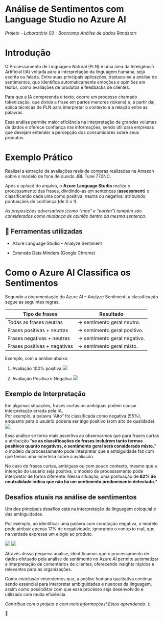   

# Análise de Sentimentos com Language Studio no Azure AI

*Projeto - Laboratório 03 - Bootcamp Análise de dados Randstart*


 
# Introdução



O Processamento de Linguagem Natural (PLN) é uma área da Inteligência Artificial (IA) voltada para a interpretação da linguagem humana, seja escrita ou falada. Entre suas principais aplicações, destaca-se a análise de sentimentos, que identifica automaticamente emoções e opiniões em textos, como avaliações de produtos e feedbacks de clientes.

Para que a IA compreenda o texto, ocorre um processo chamado tokenização, que divide a frase em partes menores (tokens) e, a partir daí, aplica técnicas de PLN para interpretar o contexto e a relação entre as palavras.

Essa análise permite maior eficiência na interpretação de grandes volumes de dados e oferece confiança nas informações, sendo útil para empresas que desejam entender a percepção dos consumidores sobre seus produtos.

  

# Exemplo Prático


Realizei a extração de avaliações reais de compras realizadas na Amazon sobre o modelo de fone de ouvido JBL Tune 770NC.

Após o upload do arquivo, o **Azure Language Studio** realiza o processamento das frases, dividindo-as em sentenças (**assessment**) e classificando cada uma como positiva, neutra ou negativa, atribuindo pontuações de confiança (de 0 a 1).

*As preposições adversativas (como “mas” e “porém”) também são consideradas como mudança de opinião dentro da mesma sentença.*


## :wrench: Ferramentas utilizadas

- Azure Language Studio – Analyze Sentiment

- Extensão Data Minders (Google Chrome)


# Como o Azure AI Classifica os Sentimentos

  

Segundo a documentação do Azure AI – Analyze Sentiment, a classificação segue as seguintes regras:

|Tipo de frases   |Resultado  |
|----------------------------|----------------------------|
|Todas as frases neutras     |→ sentimento geral neutro.  |
|Frases positivas + neutras  |→ sentimento geral positivo.|
|Frases negativas + neutras  |→ sentimento geral negativo.|
|Frases positivas + negativas|→ sentimento geral misto.   |

Exemplo, com a análise abaixo:
1. Avaliação 100% positiva
**![](https://lh7-rt.googleusercontent.com/docsz/AD_4nXe58nwIh43QGJRaC61QOB8twF0d7QIJFU0Bsa-sLtDX9BrJpbPtjyNLzh5GFH5FJVTvZpJ29UKPqs_k0wT7xd0dIa6k3Hs4Rtld-s6EHr-jHC9Zrvphrzd2CJ1dpv8rlVGTgp1ajw?key=LaiN8D1EoBxk780zGWZF8w)**

2. Avaliação Positiva e Negativa
**![](https://lh7-rt.googleusercontent.com/docsz/AD_4nXeaY29M2NdrLtxTxPtKB3xkqixQI3VjbHaJelpRMRVAanl4xCYYkF8FYyHAF0lHvvG2QgYIJGd-lSuuwKkS2Rp6HhH4Z9jhxMwVXZe9TYRvlJTDU4SHOOGP3hR_h3z4sJb8liHIUQ?key=LaiN8D1EoBxk780zGWZF8w)**

## Exemplo de Interpretação

Em algumas situações, frases curtas ou ambíguas podem causar interpretação errada pela IA.  
Por exemplo, a palavra “Alto” foi classificada como negativa (55%), enquanto para o usuário poderia ser algo positivo (som alto de qualidade).
**![](https://lh7-rt.googleusercontent.com/docsz/AD_4nXe-F54-3BcOE_DnIF4pZrAcv6fCZdACpRYzgaEwj6Mf2oetCYKCHfqw5E5sGmEdhRCZ9tVRLsvqMrdM0ziXwjHBplbvCb9JSv_Y7LFLsMTF6_9LhSsWhv0FzfR2OkCUkiPCH1jPmA?key=LaiN8D1EoBxk780zGWZF8w)**

Essa análise se torna mais assertiva ao observarmos que para frases curtas a atribuição “**se as classificações de frases incluírem tanto termos positivos quanto negativos, o sentimento geral será considerado misto.**” o modelo de processamento pode interpretar que a ambiguidade faz com que temos uma incerteza sobre a avaliação.

No caso de frases curtas, ambíguas ou com pouco contexto, mesmo que a intenção do usuário seja positiva, o modelo de processamento pode interpretar de forma diferente. Nessa situação, uma pontuação de **62% de neutralidade indica que não há um sentimento predominante detectado**.*

## **Desafios atuais na análise de sentimentos**

Um dos principais desafios está na interpretação da linguagem coloquial e das ambiguidades.

Por exemplo, ao identificar uma palavra com conotação negativa, o modelo pode atribuir apenas 17% de negatividade, ignorando o contexto real, que na verdade expressa um elogio ao produto.

**![](https://lh7-rt.googleusercontent.com/docsz/AD_4nXdxhgY4oC4zZXB3jiNWDmsNJFpHRevbum8xpxZr-36BGnlv7xUF4pZ8QXAnqOsLk1LvKFYV6iP8DEcVXalQLPRszv66-N4zxQFSMYPE-HzNAH-s7ISNXgZsLGXsfCGX2eCZv_i_gw?key=LaiN8D1EoBxk780zGWZF8w)**
**![](https://lh7-rt.googleusercontent.com/docsz/AD_4nXdEtXDGtcBfxhGGJNY2E-MqkiHkGVb9QgNHwbkgh_rZlSU8lwG5y9pG10uyfN5WdYxtGVnRIUQo3u4e0j3Q-Y6ieinJHNlNkhXQYPcI2xniMhrU57EbnrU_In5xQxfAedHECaJygA?key=LaiN8D1EoBxk780zGWZF8w)**

Através dessa pequena análise, identificamos que o processamento de dados efetuado pela análise de sentimento no Azure AI permite automatizar a interpretação de comentários de clientes, oferecendo insights rápidos e relevantes para as organizações.

Como conclusão entendemos que, a análise humana qualitativa continua sendo essencial para interpretar ambiguidades e nuances da linguagem, assim como possibilitar com que esse processo seja desenvolvido e utilizado com muita eficiência. 

*Contribua com o projeto e com mais informações! Estou aprendendo. (:*

:punch:
